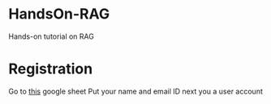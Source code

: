 # HandsOn-RAG
Hands-on tutorial on RAG

# Registration
Go to [this](https://docs.google.com/spreadsheets/d/1mvL6bwW5SBj03RvamBbDV9qcOg5pqKgH0Yo2K2Ry9Uw/edit?gid=273629540#gid=273629540) google sheet
Put your name and email ID next you a user account
